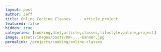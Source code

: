 ```yaml
---
layout: post
author: Jeff
title: Online Cooking Classes    - article project
featured: false
hidden: true
categories: [cooking,diet,article,classes,lifestyle,online,project]
image: assets/images/posts/KN-...-banner.jpg
permalink: /projects/cooking/online-classes
---
```


